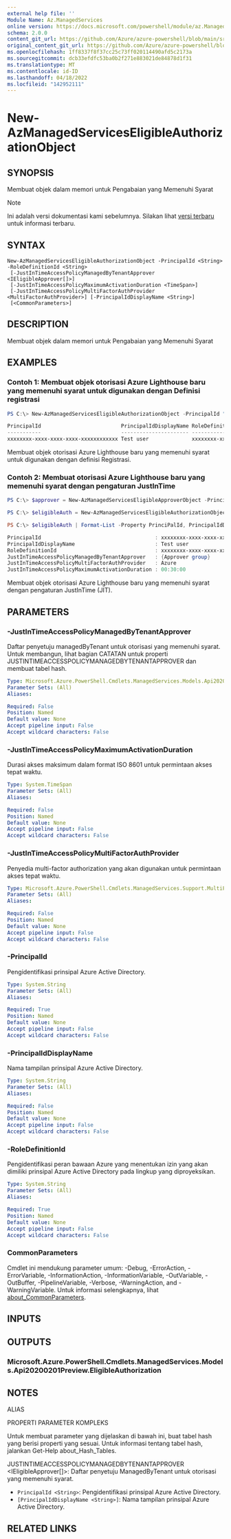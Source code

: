 ```yaml
---
external help file: ''
Module Name: Az.ManagedServices
online version: https://docs.microsoft.com/powershell/module/az.ManagedServices/new-AzManagedServicesEligibleAuthorizationObject
schema: 2.0.0
content_git_url: https://github.com/Azure/azure-powershell/blob/main/src/ManagedServices/help/New-AzManagedServicesEligibleAuthorizationObject.md
original_content_git_url: https://github.com/Azure/azure-powershell/blob/main/src/ManagedServices/help/New-AzManagedServicesEligibleAuthorizationObject.md
ms.openlocfilehash: 1ff8337f8f37cc25c73ff020114490afd5c2173a
ms.sourcegitcommit: dcb33efdfc53ba0b2f271e883021de84878d1f31
ms.translationtype: MT
ms.contentlocale: id-ID
ms.lasthandoff: 04/18/2022
ms.locfileid: "142952111"
---
```

# New-AzManagedServicesEligibleAuthorizationObject

## SYNOPSIS
Membuat objek dalam memori untuk Pengabaian yang Memenuhi Syarat

> [!NOTE]
>Ini adalah versi dokumentasi kami sebelumnya. Silakan lihat [versi terbaru](/powershell/module/az.managedservices/new-azmanagedserviceseligibleauthorizationobject) untuk informasi terbaru.

## SYNTAX

```
New-AzManagedServicesEligibleAuthorizationObject -PrincipalId <String> -RoleDefinitionId <String>
 [-JustInTimeAccessPolicyManagedByTenantApprover <IEligibleApprover[]>]
 [-JustInTimeAccessPolicyMaximumActivationDuration <TimeSpan>]
 [-JustInTimeAccessPolicyMultiFactorAuthProvider <MultiFactorAuthProvider>] [-PrincipalIdDisplayName <String>]
 [<CommonParameters>]
```

## DESCRIPTION
Membuat objek dalam memori untuk Pengabaian yang Memenuhi Syarat

## EXAMPLES

### Contoh 1: Membuat objek otorisasi Azure Lighthouse baru yang memenuhi syarat untuk digunakan dengan Definisi registrasi
```powershell
PS C:\> New-AzManagedServicesEligibleAuthorizationObject -PrincipalId "xxxxxxxx-xxxx-xxxx-xxxx-xxxxxxxxxxxx" -PrincipalIdDisplayName "Test user" -RoleDefinitionId "xxxxxxxx-xxxx-xxxx-xxxx-xxxxxxxxxxxx"

PrincipalId                          PrincipalIdDisplayName RoleDefinitionId
-----------                          ---------------------- ----------------
xxxxxxxx-xxxx-xxxx-xxxx-xxxxxxxxxxxx Test user              xxxxxxxx-xxxx-xxxx-xxxx-xxxxxxxxxxxx
```

Membuat objek otorisasi Azure Lighthouse baru yang memenuhi syarat untuk digunakan dengan definisi Registrasi.

### Contoh 2: Membuat otorisasi Azure Lighthouse baru yang memenuhi syarat dengan pengaturan JustInTime
```powershell
PS C:\> $approver = New-AzManagedServicesEligibleApproverObject -PrincipalId "xxxxxxxx-xxxx-xxxx-xxxx-xxxxxxxxxxxx" -PrincipalIdDisplayName "Approver group"

PS C:\> $eligibleAuth = New-AzManagedServicesEligibleAuthorizationObject -PrincipalId "xxxxxxxx-xxxx-xxxx-xxxx-xxxxxxxxxxxx" -PrincipalIdDisplayName "Test user" -RoleDefinitionId "xxxxxxxx-xxxx-xxxx-xxxx-xxxxxxxxxxxx" -JustInTimeAccessPolicyManagedByTenantApprover $approver -JustInTimeAccessPolicyMultiFactorAuthProvider Azure -JustInTimeAccessPolicyMaximumActivationDuration 0:30

PS C:\> $eligibleAuth | Format-List -Property PrinciPalId, PrincipalIdDisplayName, RoleDefinitionId, JustInTimeAccessPolicyManagedByTenantApprover, JustInTimeAccessPolicyMultiFactorAuthProvider, JustInTimeAccessPolicyMaximumActivationDuration

PrincipalId                                     : xxxxxxxx-xxxx-xxxx-xxxx-xxxxxxxxxxxx
PrincipalIdDisplayName                          : Test user
RoleDefinitionId                                : xxxxxxxx-xxxx-xxxx-xxxx-xxxxxxxxxxxx
JustInTimeAccessPolicyManagedByTenantApprover   : {Approver group}
JustInTimeAccessPolicyMultiFactorAuthProvider   : Azure
JustInTimeAccessPolicyMaximumActivationDuration : 00:30:00
```

Membuat objek otorisasi Azure Lighthouse baru yang memenuhi syarat dengan pengaturan JustInTime (JIT).

## PARAMETERS

### -JustInTimeAccessPolicyManagedByTenantApprover
Daftar penyetuju managedByTenant untuk otorisasi yang memenuhi syarat.
Untuk membangun, lihat bagian CATATAN untuk properti JUSTINTIMEACCESSPOLICYMANAGEDBYTENANTAPPROVER dan membuat tabel hash.

```yaml
Type: Microsoft.Azure.PowerShell.Cmdlets.ManagedServices.Models.Api20200201Preview.IEligibleApprover[]
Parameter Sets: (All)
Aliases:

Required: False
Position: Named
Default value: None
Accept pipeline input: False
Accept wildcard characters: False
```

### -JustInTimeAccessPolicyMaximumActivationDuration
Durasi akses maksimum dalam format ISO 8601 untuk permintaan akses tepat waktu.

```yaml
Type: System.TimeSpan
Parameter Sets: (All)
Aliases:

Required: False
Position: Named
Default value: None
Accept pipeline input: False
Accept wildcard characters: False
```

### -JustInTimeAccessPolicyMultiFactorAuthProvider
Penyedia multi-factor authorization yang akan digunakan untuk permintaan akses tepat waktu.

```yaml
Type: Microsoft.Azure.PowerShell.Cmdlets.ManagedServices.Support.MultiFactorAuthProvider
Parameter Sets: (All)
Aliases:

Required: False
Position: Named
Default value: None
Accept pipeline input: False
Accept wildcard characters: False
```

### -PrincipalId
Pengidentifikasi prinsipal Azure Active Directory.

```yaml
Type: System.String
Parameter Sets: (All)
Aliases:

Required: True
Position: Named
Default value: None
Accept pipeline input: False
Accept wildcard characters: False
```

### -PrincipalIdDisplayName
Nama tampilan prinsipal Azure Active Directory.

```yaml
Type: System.String
Parameter Sets: (All)
Aliases:

Required: False
Position: Named
Default value: None
Accept pipeline input: False
Accept wildcard characters: False
```

### -RoleDefinitionId
Pengidentifikasi peran bawaan Azure yang menentukan izin yang akan dimiliki prinsipal Azure Active Directory pada lingkup yang diproyeksikan.

```yaml
Type: System.String
Parameter Sets: (All)
Aliases:

Required: True
Position: Named
Default value: None
Accept pipeline input: False
Accept wildcard characters: False
```

### CommonParameters
Cmdlet ini mendukung parameter umum: -Debug, -ErrorAction, -ErrorVariable, -InformationAction, -InformationVariable, -OutVariable, -OutBuffer, -PipelineVariable, -Verbose, -WarningAction, and -WarningVariable. Untuk informasi selengkapnya, lihat [about_CommonParameters](http://go.microsoft.com/fwlink/?LinkID=113216).

## INPUTS

## OUTPUTS

### Microsoft.Azure.PowerShell.Cmdlets.ManagedServices.Models.Api20200201Preview.EligibleAuthorization

## NOTES

ALIAS

PROPERTI PARAMETER KOMPLEKS

Untuk membuat parameter yang dijelaskan di bawah ini, buat tabel hash yang berisi properti yang sesuai. Untuk informasi tentang tabel hash, jalankan Get-Help about_Hash_Tables.


JUSTINTIMEACCESSPOLICYMANAGEDBYTENANTAPPROVER <IEligibleApprover[]>: Daftar penyetuju ManagedByTenant untuk otorisasi yang memenuhi syarat.
  - `PrincipalId <String>`: Pengidentifikasi prinsipal Azure Active Directory.
  - `[PrincipalIdDisplayName <String>]`: Nama tampilan prinsipal Azure Active Directory.

## RELATED LINKS

